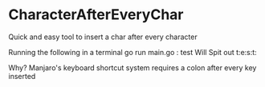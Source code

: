 # CharacterAfterEveryChar

Quick and easy tool to insert a char after every character

Running the following in a terminal
  go run main.go : test
Will Spit out
  t:e:s:t:


Why?
Manjaro's keyboard shortcut system requires a colon after every key inserted
